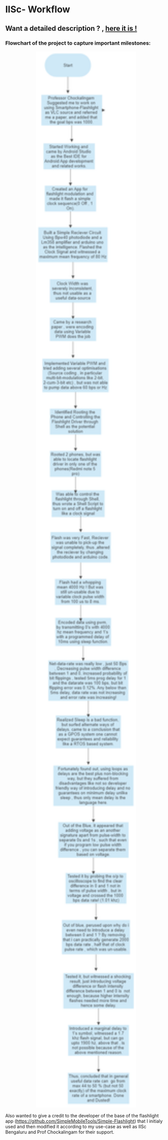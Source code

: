 # IISc- Workflow

## Want a detailed description ? , [here it is  !](https://vikramsvdd.github.io/) 

### Flowchart of the project to capture important milestones:

<p align="center">
  <img width="313" height="3295" src="/Results/Smartphone_Flashlight_Workflow_Flowchart.png">
</p>


Also wanted to give a credit to the developer of the base of the flashlight app (https://github.com/SimpleMobileTools/Simple-Flashlight) that I initialy used and then modified it according to my use-case as well as IISc Bengaluru and Prof Chockalingam for their support.
